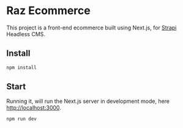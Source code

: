 # Raz Ecommerce
This project is a front-end ecommerce built using Next.js, for [Strapi](https://github.com/strapi/strapi) Headless CMS.

## Install
```sh
npm install
```

## Start
Running it, will run the Next.js server in development mode, here  [http://localhost:3000](http://localhost:3000).
```sh
npm run dev
```
